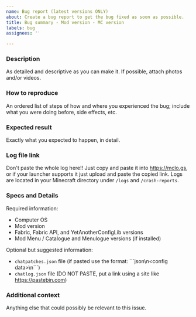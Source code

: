 ```yaml
---
name: Bug report (latest versions ONLY)
about: Create a bug report to get the bug fixed as soon as possible.
title: Bug summary - Mod version - MC version
labels: bug
assignees: ''

---
```


### Description
As detailed and descriptive as you can make it. If possible, attach photos and/or videos.

### How to reproduce
An ordered list of steps of how and where you experienced the bug; include what you were doing before, side effects, etc.

### Expected result
Exactly what you expected to happen, in detail.

### Log file link
Don't paste the whole log here!! Just copy and paste it into https://mclo.gs, or if your launcher supports it just upload and paste the copied link. Logs are located in your Minecraft directory under `/logs` and `/crash-reports`.

### Specs and Details
Required information:
- Computer OS
- Mod version
- Fabric, Fabric API, and YetAnotherConfigLib versions
- Mod Menu / Catalogue and Menulogue versions (if installed)

Optional but suggested information:
- `chatpatches.json` file (if pasted use the format: \`\`\`json\n\<config data>\n\`\`\`)
- `chatlog.json` file (DO NOT PASTE, put a link using a site like https://pastebin.com)

### Additional context
Anything else that could possibly be relevant to this issue.
